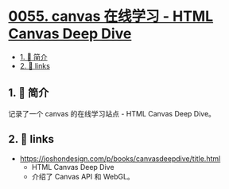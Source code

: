 # [0055. canvas 在线学习 - HTML Canvas Deep Dive](https://github.com/Tdahuyou/TNotes.canvas/tree/main/notes/0055.%20canvas%20%E5%9C%A8%E7%BA%BF%E5%AD%A6%E4%B9%A0%20-%20HTML%20Canvas%20Deep%20Dive)

<!-- region:toc -->

- [1. 📝 简介](#1--简介)
- [2. 🔗 links](#2--links)

<!-- endregion:toc -->

## 1. 📝 简介

记录了一个 canvas 的在线学习站点 - HTML Canvas Deep Dive。

## 2. 🔗 links

- https://joshondesign.com/p/books/canvasdeepdive/title.html
  - HTML Canvas Deep Dive
  - 介绍了 Canvas API 和 WebGL。
